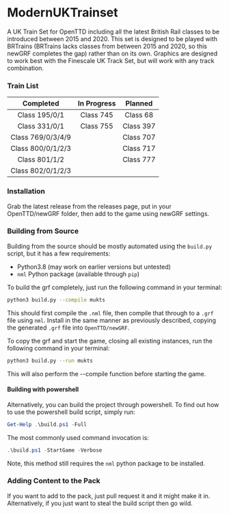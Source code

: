 # ModernUKTrainset
A UK Train Set for OpenTTD including all the latest British Rail classes to be introduced between 2015 and 2020. This set is designed to be played with BRTrains (BRTrains lacks classes from between 2015 and 2020, so this newGRF completes the gap) rather than on its own. Graphics are designed to work best with the Finescale UK Track Set, but will work with any track combination.

### Train List
|     Completed     | In Progress |  Planned  |
| :---------------: | :---------: | :-------: |
|   Class 195/0/1   |  Class 745  | Class 68  |
|   Class 331/0/1   |  Class 755  | Class 397 |
| Class 769/0/3/4/9 |             | Class 707 |
| Class 800/0/1/2/3 |             | Class 717 |
|   Class 801/1/2   |             | Class 777 |
| Class 802/0/1/2/3 |             |           |

### Installation
Grab the latest release from the releases page, put in your OpenTTD/newGRF folder, then add to the game using newGRF settings.

### Building from Source
Building from the source should be mostly automated using the `build.py` script, but it has a few requirements:
  - Python3.8 (may work on earlier versions but untested)
  - `nml` Python package (available through `pip`)
  
To build the grf completely, just run the following command in your terminal:
```bash
python3 build.py --compile mukts
```
This should first compile the `.nml` file, then compile that through to a `.grf` file using `nml`.  Install in the same manner
as previously described, copying the generated `.grf` file into `OpenTTD/newGRF`.

To copy the grf and start the game, closing all existing instances, run the following command in your terminal:
```bash
python3 build.py --run mukts
```
This will also perform the --compile function before starting the game.

#### Building with powershell
Alternatively, you can build the project through powershell.
To find out how to use the powershell build script, simply run:
```powershell
Get-Help .\build.ps1 -Full
```
The most commonly used command invocation is:
```powershell
.\build.ps1 -StartGame -Verbose
```
Note, this method still requires the `nml` python package to be installed.

### Adding Content to the Pack
If you want to add to the pack, just pull request it and it might make it in.  
Alternatively, if you just want to steal the build script then go wild.
